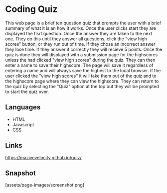 # Coding Quiz

This web page is a brief ten question quiz that prompts the user
with a brief summary of what it is an how it works. Once the user clicks
start they are displayed the fisrt question. Once the answer they are taken to the
next one. They do this until they answer all questions, click the "view high scores"
button, or they run out of time. If they chose an incorrect answer they lose time.
If they answer it correctly they will recieve 5 points. Once the quiz is done
they will displayed with a submission page for the highscores unless the 
had clicked "view high scores" during the quiz. They can then enter a name
to save their highscore. The page will save it regardless of entering a name
and will always save the highest to the local browser. If the user clicked the 
"view high scores" it will take them out of the quiz and to the highscore page where
they can view the highscore. They can return to the quiz by selecting the "Quiz" 
option at the top but they will be prompted to start the quiz over.

## Languages

* HTML
* Javascript
* CSS

## Links 

https://mazivevelocity.github.io/quiz/

## Snapshot

[assets/page-images/screenshot.png]
